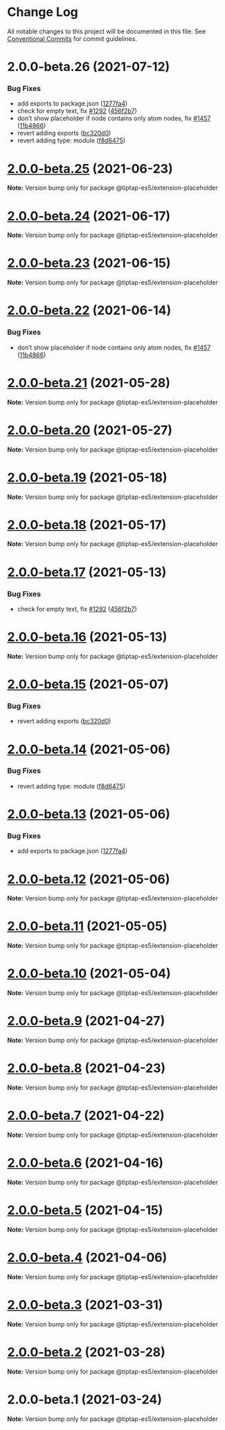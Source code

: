 # Change Log

All notable changes to this project will be documented in this file.
See [Conventional Commits](https://conventionalcommits.org) for commit guidelines.

# 2.0.0-beta.26 (2021-07-12)


### Bug Fixes

* add exports to package.json ([1277fa4](https://github.com/justame/tiptap/commit/1277fa47151e9c039508cdb219bdd0ffe647f4ee))
* check for empty text, fix [#1292](https://github.com/justame/tiptap/issues/1292) ([456f2b7](https://github.com/justame/tiptap/commit/456f2b702b146cc3f4a156a71cba8354990c02e0))
* don’t show placeholder if node contains only atom nodes, fix [#1457](https://github.com/justame/tiptap/issues/1457) ([11b4866](https://github.com/justame/tiptap/commit/11b48669482db5122bcd60dc1b65f839e77e5a48))
* revert adding exports ([bc320d0](https://github.com/justame/tiptap/commit/bc320d0b4b80b0e37a7e47a56e0f6daec6e65d98))
* revert adding type: module ([f8d6475](https://github.com/justame/tiptap/commit/f8d6475e2151faea6f96baecdd6bd75880d50d2c))





# [2.0.0-beta.25](https://github.com/ueberdosis/tiptap/compare/@tiptap-es5/extension-placeholder@2.0.0-beta.24...@tiptap-es5/extension-placeholder@2.0.0-beta.25) (2021-06-23)

**Note:** Version bump only for package @tiptap-es5/extension-placeholder

# [2.0.0-beta.24](https://github.com/ueberdosis/tiptap/compare/@tiptap-es5/extension-placeholder@2.0.0-beta.23...@tiptap-es5/extension-placeholder@2.0.0-beta.24) (2021-06-17)

**Note:** Version bump only for package @tiptap-es5/extension-placeholder

# [2.0.0-beta.23](https://github.com/ueberdosis/tiptap/compare/@tiptap-es5/extension-placeholder@2.0.0-beta.22...@tiptap-es5/extension-placeholder@2.0.0-beta.23) (2021-06-15)

**Note:** Version bump only for package @tiptap-es5/extension-placeholder

# [2.0.0-beta.22](https://github.com/ueberdosis/tiptap/compare/@tiptap-es5/extension-placeholder@2.0.0-beta.21...@tiptap-es5/extension-placeholder@2.0.0-beta.22) (2021-06-14)

### Bug Fixes

- don’t show placeholder if node contains only atom nodes, fix [#1457](https://github.com/ueberdosis/tiptap/issues/1457) ([11b4866](https://github.com/ueberdosis/tiptap/commit/11b48669482db5122bcd60dc1b65f839e77e5a48))

# [2.0.0-beta.21](https://github.com/ueberdosis/tiptap/compare/@tiptap-es5/extension-placeholder@2.0.0-beta.20...@tiptap-es5/extension-placeholder@2.0.0-beta.21) (2021-05-28)

**Note:** Version bump only for package @tiptap-es5/extension-placeholder

# [2.0.0-beta.20](https://github.com/ueberdosis/tiptap/compare/@tiptap-es5/extension-placeholder@2.0.0-beta.19...@tiptap-es5/extension-placeholder@2.0.0-beta.20) (2021-05-27)

**Note:** Version bump only for package @tiptap-es5/extension-placeholder

# [2.0.0-beta.19](https://github.com/ueberdosis/tiptap/compare/@tiptap-es5/extension-placeholder@2.0.0-beta.18...@tiptap-es5/extension-placeholder@2.0.0-beta.19) (2021-05-18)

**Note:** Version bump only for package @tiptap-es5/extension-placeholder

# [2.0.0-beta.18](https://github.com/ueberdosis/tiptap/compare/@tiptap-es5/extension-placeholder@2.0.0-beta.17...@tiptap-es5/extension-placeholder@2.0.0-beta.18) (2021-05-17)

**Note:** Version bump only for package @tiptap-es5/extension-placeholder

# [2.0.0-beta.17](https://github.com/ueberdosis/tiptap/compare/@tiptap-es5/extension-placeholder@2.0.0-beta.16...@tiptap-es5/extension-placeholder@2.0.0-beta.17) (2021-05-13)

### Bug Fixes

- check for empty text, fix [#1292](https://github.com/ueberdosis/tiptap/issues/1292) ([456f2b7](https://github.com/ueberdosis/tiptap/commit/456f2b702b146cc3f4a156a71cba8354990c02e0))

# [2.0.0-beta.16](https://github.com/ueberdosis/tiptap/compare/@tiptap-es5/extension-placeholder@2.0.0-beta.15...@tiptap-es5/extension-placeholder@2.0.0-beta.16) (2021-05-13)

**Note:** Version bump only for package @tiptap-es5/extension-placeholder

# [2.0.0-beta.15](https://github.com/ueberdosis/tiptap/compare/@tiptap-es5/extension-placeholder@2.0.0-beta.14...@tiptap-es5/extension-placeholder@2.0.0-beta.15) (2021-05-07)

### Bug Fixes

- revert adding exports ([bc320d0](https://github.com/ueberdosis/tiptap/commit/bc320d0b4b80b0e37a7e47a56e0f6daec6e65d98))

# [2.0.0-beta.14](https://github.com/ueberdosis/tiptap/compare/@tiptap-es5/extension-placeholder@2.0.0-beta.13...@tiptap-es5/extension-placeholder@2.0.0-beta.14) (2021-05-06)

### Bug Fixes

- revert adding type: module ([f8d6475](https://github.com/ueberdosis/tiptap/commit/f8d6475e2151faea6f96baecdd6bd75880d50d2c))

# [2.0.0-beta.13](https://github.com/ueberdosis/tiptap/compare/@tiptap-es5/extension-placeholder@2.0.0-beta.12...@tiptap-es5/extension-placeholder@2.0.0-beta.13) (2021-05-06)

### Bug Fixes

- add exports to package.json ([1277fa4](https://github.com/ueberdosis/tiptap/commit/1277fa47151e9c039508cdb219bdd0ffe647f4ee))

# [2.0.0-beta.12](https://github.com/ueberdosis/tiptap/compare/@tiptap-es5/extension-placeholder@2.0.0-beta.11...@tiptap-es5/extension-placeholder@2.0.0-beta.12) (2021-05-06)

**Note:** Version bump only for package @tiptap-es5/extension-placeholder

# [2.0.0-beta.11](https://github.com/ueberdosis/tiptap/compare/@tiptap-es5/extension-placeholder@2.0.0-beta.10...@tiptap-es5/extension-placeholder@2.0.0-beta.11) (2021-05-05)

**Note:** Version bump only for package @tiptap-es5/extension-placeholder

# [2.0.0-beta.10](https://github.com/ueberdosis/tiptap/compare/@tiptap-es5/extension-placeholder@2.0.0-beta.9...@tiptap-es5/extension-placeholder@2.0.0-beta.10) (2021-05-04)

**Note:** Version bump only for package @tiptap-es5/extension-placeholder

# [2.0.0-beta.9](https://github.com/ueberdosis/tiptap/compare/@tiptap-es5/extension-placeholder@2.0.0-beta.8...@tiptap-es5/extension-placeholder@2.0.0-beta.9) (2021-04-27)

**Note:** Version bump only for package @tiptap-es5/extension-placeholder

# [2.0.0-beta.8](https://github.com/ueberdosis/tiptap/compare/@tiptap-es5/extension-placeholder@2.0.0-beta.7...@tiptap-es5/extension-placeholder@2.0.0-beta.8) (2021-04-23)

**Note:** Version bump only for package @tiptap-es5/extension-placeholder

# [2.0.0-beta.7](https://github.com/ueberdosis/tiptap/compare/@tiptap-es5/extension-placeholder@2.0.0-beta.6...@tiptap-es5/extension-placeholder@2.0.0-beta.7) (2021-04-22)

**Note:** Version bump only for package @tiptap-es5/extension-placeholder

# [2.0.0-beta.6](https://github.com/ueberdosis/tiptap/compare/@tiptap-es5/extension-placeholder@2.0.0-beta.5...@tiptap-es5/extension-placeholder@2.0.0-beta.6) (2021-04-16)

**Note:** Version bump only for package @tiptap-es5/extension-placeholder

# [2.0.0-beta.5](https://github.com/ueberdosis/tiptap/compare/@tiptap-es5/extension-placeholder@2.0.0-beta.4...@tiptap-es5/extension-placeholder@2.0.0-beta.5) (2021-04-15)

**Note:** Version bump only for package @tiptap-es5/extension-placeholder

# [2.0.0-beta.4](https://github.com/ueberdosis/tiptap/compare/@tiptap-es5/extension-placeholder@2.0.0-beta.3...@tiptap-es5/extension-placeholder@2.0.0-beta.4) (2021-04-06)

**Note:** Version bump only for package @tiptap-es5/extension-placeholder

# [2.0.0-beta.3](https://github.com/ueberdosis/tiptap/compare/@tiptap-es5/extension-placeholder@2.0.0-beta.2...@tiptap-es5/extension-placeholder@2.0.0-beta.3) (2021-03-31)

**Note:** Version bump only for package @tiptap-es5/extension-placeholder

# [2.0.0-beta.2](https://github.com/ueberdosis/tiptap/compare/@tiptap-es5/extension-placeholder@2.0.0-beta.1...@tiptap-es5/extension-placeholder@2.0.0-beta.2) (2021-03-28)

**Note:** Version bump only for package @tiptap-es5/extension-placeholder

# 2.0.0-beta.1 (2021-03-24)

**Note:** Version bump only for package @tiptap-es5/extension-placeholder

